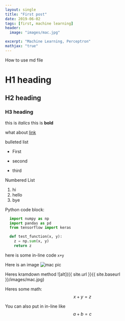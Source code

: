 ```yaml
---
layout: single
title: "First post"
date: 2019-06-02
tags: [first, machine learning]
header:
  image: "images/mac.jpg"

excerpt: "Machine Learning, Perceptron"
mathjax: "true"
---
```

How to use md file

# H1 heading

## H2 heading

### H3 heading

this is *italics*
this is **bold**

what about [link](google.com)

bulleted list
* First
+ second
- third

Numbered List
1. hi
2. hello
3. bye

Python code block:
```python
  import numpy as np
  import pandas as pd
  from tensorflow import keras

  def test_function(x, y):
    z = np.sum(x, y)
    return z
```

here is some in-line code `x+y`

Here is an image
<img src="{{ site.url }}{{ site.baseurl }}/images/mac.jpg" alt="mac pic">

Heres kramdown method
![alt]({{ site.url }}{{ site.baseurl }}/images/mac.jpg)

Heres some math:
$$ x + y = z$$

You can also put in in-line like $$a+b=c$$
